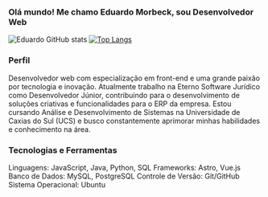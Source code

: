 <h3>Olá mundo! Me chamo Eduardo Morbeck, sou Desenvolvedor Web</h3>

![Eduardo GitHub stats](https://github-readme-stats.vercel.app/api?username=EduardoMorbeck&show_icons=true&theme=dracula)
[![Top Langs](https://github-readme-stats.vercel.app/api/top-langs/?username=EduardoMorbeck&layout=donut)](https://github.com/anuraghazra/github-readme-stats) 

<h3>Perfil</h3>
Desenvolvedor web com especialização em front-end e uma grande paixão por tecnologia e inovação. Atualmente trabalho na Eterno Software Jurídico como Desenvolvedor Júnior, contribuindo para o desenvolvimento de soluções criativas e funcionalidades para o ERP da empresa. Estou cursando Análise e Desenvolvimento de Sistemas na Universidade de Caxias do Sul (UCS) e busco constantemente aprimorar minhas habilidades e conhecimento na área.

<h3>Tecnologias e Ferramentas</h3>
Linguagens: JavaScript, Java, Python, SQL
Frameworks: Astro, Vue.js
Banco de Dados: MySQL, PostgreSQL
Controle de Versão: Git/GitHub
Sistema Operacional: Ubuntu


